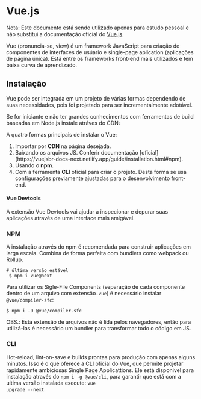 # Vue.js

Nota: Este documento está sendo utilizado apenas para estudo pessoal e não substitui a documentação oficial do [Vue.js](https://vuejsbr-docs-next.netlify.app/guide/introduction.html).

Vue (pronuncia-se, view) é um framework JavaScript para criação de componentes de interfaces de usúario e single-page aplication (aplicações de página única). Está entre os frameworks front-end mais utilizados e tem baixa curva de aprendizado.

## Instalação

Vue pode ser integrada em um projeto de várias formas dependendo de suas necessidades, pois foi projetado para ser incrementalmente adotável.

Se for iniciante e não ter grandes conhecimentos com ferramentas de build baseadas em Node.js instale atráves do CDN: <code><script src="https://cdn.jsdelivr.net/npm/vue@3.0.11"></script></code>

A quatro formas principais de instalar o Vue:

<ol>
    <li>Importar por <strong>CDN</strong> na página desejada.</li>
    <li>Baixando os arquivos JS. Conferir documentação [oficial](https://vuejsbr-docs-next.netlify.app/guide/installation.html#npm).</li>
    <li>Usando o <strong>npm</strong>.</li>
    <li>Com a ferramenta <strong>CLI</strong> oficial para criar o projeto. Desta forma se usa configurações previamente ajustadas para o desenvolvimento front-end.</li>
</ol>

#### Vue Devtools

A extensão Vue Devtools vai ajudar a inspecionar e depurar suas aplicações através de uma interface mais amigável.

### NPM

A instalação através do npm é recomendada para construir aplicações em larga escala. Combina de forma perfeita com bundlers como webpack ou Rollup.

<code># última versão estável 
<br>
$ npm i vue@next</code>

Para utilizar os Sigle-File Components (separação de cada componente dentro de um arquivo com extensão<code>.vue</code>) é necessário instalar <code>@vue/compiler-sfc</code>:

<code>$ npm i -D @vue/compiler-sfc</code>

OBS.: Está extensão de arquivos não é lida pelos navegadores, então para utilizá-las é necessário um bundler para transformar todo o código em JS.

### CLI

Hot-reload, lint-on-save e builds prontas para produção com apenas alguns minutos. Isso é o que oferece a CLI oficial do Vue, que permite projetar rapidamente ambiciosas Single Page Applicattions. Ele está disponivel para instalação através do <code>npm i -g @vue/cli</code>, para garantir que está com a ultima versão instalada execute: <code>vue upgrade --next</code>.
